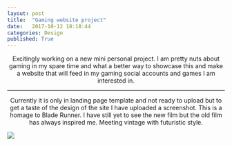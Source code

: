 ```yaml
---
layout: post
title:  "Gaming website project"
date:   2017-10-12 18:18:44
categories: Design
published: True
---
```


<p style="text-align:center">Excitingly working on a new mini personal project. I am pretty nuts about gaming in my spare time and what a better way to showcase this and make a website that will feed in my gaming social accounts and games I am interested in.</p> 


<hr>
<p style="text-align:center">Currently it is only in landing page template and not ready to upload but to get a taste of the design of the site I have uploaded a screenshot. This is a homage to Blade Runner. I have still yet to see the new film but the old film has always inspired me. Meeting vintage with futuristic style.</p> 

<img src="{{ site.baseurl }}/images/kharsikar-screenshot.jpg" class="fit image">
